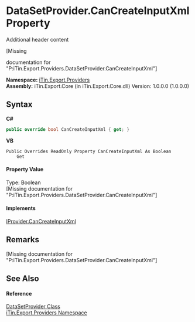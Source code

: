 # DataSetProvider.CanCreateInputXml Property 
Additional header content 

\[Missing <summary> documentation for "P:iTin.Export.Providers.DataSetProvider.CanCreateInputXml"\]

**Namespace:**&nbsp;<a href="88ce2d85-b580-9172-af9f-493dcf584f68">iTin.Export.Providers</a><br />**Assembly:**&nbsp;iTin.Export.Core (in iTin.Export.Core.dll) Version: 1.0.0.0 (1.0.0.0)

## Syntax

**C#**<br />
``` C#
public override bool CanCreateInputXml { get; }
```

**VB**<br />
``` VB
Public Overrides ReadOnly Property CanCreateInputXml As Boolean
	Get
```


#### Property Value
Type: Boolean<br />\[Missing <value> documentation for "P:iTin.Export.Providers.DataSetProvider.CanCreateInputXml"\]

#### Implements
<a href="88dec883-919c-3fad-ac04-a379325e8c39">IProvider.CanCreateInputXml</a><br />

## Remarks
\[Missing <remarks> documentation for "P:iTin.Export.Providers.DataSetProvider.CanCreateInputXml"\]

## See Also


#### Reference
<a href="a5867bf8-44b5-f776-5c3e-e9c1d4f1fc71">DataSetProvider Class</a><br /><a href="88ce2d85-b580-9172-af9f-493dcf584f68">iTin.Export.Providers Namespace</a><br />